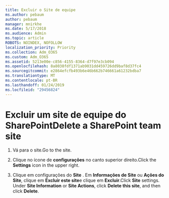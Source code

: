 ```yaml
---
title: Excluir o Site de equipe
ms.author: pebaum
author: pebaum
manager: mnirkhe
ms.date: 5/17/2018
ms.audience: Admin
ms.topic: article
ROBOTS: NOINDEX, NOFOLLOW
localization_priority: Priority
ms.collection: Adm_O365
ms.custom: Adm_O365
ms.assetid: 5213e00e-c856-4155-8364-d7f97e3cb094
ms.openlocfilehash: 8a8038fdf1371ab9031dd459726dd9baf8d37fc4
ms.sourcegitcommit: e2864efcfb493b6e46b662b746661a61232bdba7
ms.translationtype: MT
ms.contentlocale: pt-BR
ms.lasthandoff: 01/24/2019
ms.locfileid: "29456824"
---
```

# <a name="delete-a-sharepoint-team-site"></a><span data-ttu-id="daa00-102">Excluir um site de equipe do SharePoint</span><span class="sxs-lookup"><span data-stu-id="daa00-102">Delete a SharePoint team site</span></span>

1. <span data-ttu-id="daa00-103">Vá para o site.</span><span class="sxs-lookup"><span data-stu-id="daa00-103">Go to the site.</span></span>
    
2. <span data-ttu-id="daa00-104">Clique no ícone de **configurações** no canto superior direito.</span><span class="sxs-lookup"><span data-stu-id="daa00-104">Click the **Settings** icon in the upper right.</span></span> 
    
3. <span data-ttu-id="daa00-p101">Clique em configurações do **Site** . Em **Informações de Site** ou **Ações do Site**, clique em **Excluir este site**e clique em **Excluir**.</span><span class="sxs-lookup"><span data-stu-id="daa00-p101">Click **Site** settings. Under **Site Information** or **Site Actions**, click **Delete this site**, and then click **Delete**.</span></span>
    

